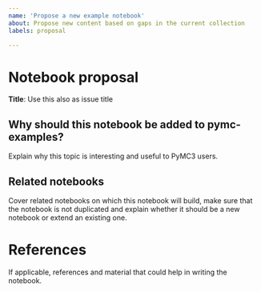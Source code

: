 ```yaml
---
name: 'Propose a new example notebook'
about: Propose new content based on gaps in the current collection
labels: proposal

---
```


# Notebook proposal
**Title**: Use this also as issue title

## Why should this notebook be added to pymc-examples?
Explain why this topic is interesting and useful to PyMC3 users.

## Related notebooks
Cover related notebooks on which this notebook will build,
make sure that the notebook is not duplicated and
explain whether it should be a new notebook or extend an existing one.

# References
If applicable, references and material that could help in writing the notebook.
